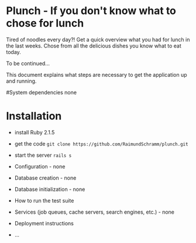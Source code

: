 # Plunch - If you don't know what to chose for lunch

Tired of noodles every day?!
Get a quick overview what you had for lunch in the last weeks.
Chose from all the delicious dishes you know what to eat today.

To be continued...

This document explains what steps are necessary to get the
application up and running.

#System dependencies
none

# Installation
* install Ruby 2.1.5
* get the code `git clone https://github.com/RaimundSchramm/plunch.git`
* start the server `rails s`

* Configuration - none
* Database creation - none
* Database initialization - none
* How to run the test suite
* Services (job queues, cache servers, search engines, etc.) - none
* Deployment instructions
* ...
